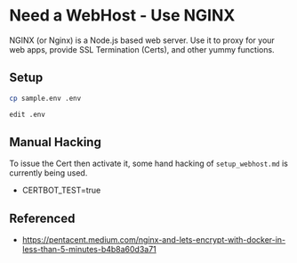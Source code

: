 # Need a WebHost - Use NGINX

NGINX (or Nginx) is a Node.js based web server. Use it to proxy for your web apps, provide SSL Termination (Certs), and other yummy functions.

## Setup

```bash
cp sample.env .env

edit .env
```

## Manual Hacking

To issue the Cert then activate it, some hand hacking of `setup_webhost.md` is currently being used.

* CERTBOT_TEST=true

## Referenced

* https://pentacent.medium.com/nginx-and-lets-encrypt-with-docker-in-less-than-5-minutes-b4b8a60d3a71
